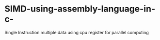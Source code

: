 # SIMD-using-assembly-language-in-c-
Single Instruction multiple data using cpu register for parallel computing
